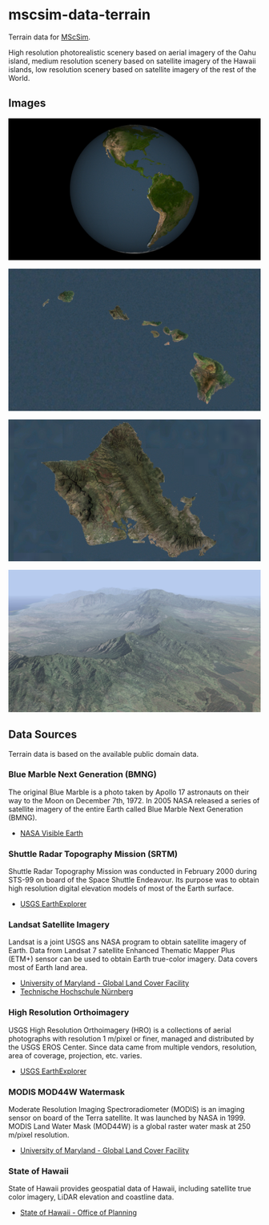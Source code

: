 # mscsim-data-terrain

Terrain data for [MScSim](https://github.com/marek-cel/mscsim).

High resolution photorealistic scenery based on aerial imagery of the Oahu island, medium resolution scenery based on satellite imagery of the Hawaii islands, low resolution scenery based on satellite imagery of the rest of the World.

## Images

![Screenshot 1](screenshot_01.jpg)

![Screenshot 2](screenshot_02.jpg)

![Screenshot 3](screenshot_03.jpg)

![Screenshot 4](screenshot_04.jpg)

## Data Sources

Terrain data is based on the available public domain data.

### Blue Marble Next Generation (BMNG)

The original Blue Marble is a photo taken by Apollo 17 astronauts on their way to the Moon on December 7th, 1972. In 2005 NASA released a series of satellite imagery of the entire Earth called Blue Marble Next Generation (BMNG).

* [NASA Visible Earth](https://visibleearth.nasa.gov)

### Shuttle Radar Topography Mission (SRTM)

Shuttle Radar Topography Mission was conducted in February 2000 during STS-99 on board of the Space Shuttle Endeavour. Its purpose was to obtain high resolution digital elevation models of most of the Earth surface.

* [USGS EarthExplorer](https://earthexplorer.usgs.gov)

### Landsat Satellite Imagery

Landsat is a joint USGS ans NASA program to obtain satellite imagery of Earth. Data from Landsat 7 satellite Enhanced Thematic Mapper Plus (ETM+) sensor can be used to obtain Earth true-color imagery. Data covers most of Earth land area.

* [University of Maryland - Global Land Cover Facility](http://glcf.umd.edu/data/landsat/)
* [Technische Hochschule Nürnberg](http://schorsch.efi.fh-nuernberg.de/data/terrain/Landsat/EarthSat/)

### High Resolution Orthoimagery

USGS High Resolution Orthoimagery (HRO) is a collections of aerial photographs with resolution 1 m/pixel or finer, managed and distributed by the USGS EROS Center. Since data came from multiple vendors, resolution, area of coverage, projection, etc. varies.

* [USGS EarthExplorer](https://earthexplorer.usgs.gov)

### MODIS MOD44W Watermask

Moderate Resolution Imaging Spectroradiometer (MODIS) is an imaging sensor on board of the Terra satellite. It was launched by NASA in 1999. MODIS Land Water Mask (MOD44W) is a global raster water mask at 250 m/pixel resolution.

* [University of Maryland - Global Land Cover Facility](http://glcf.umd.edu/data/watermask/)

### State of Hawaii

State of Hawaii provides geospatial data of Hawaii, including satellite true color imagery, LiDAR elevation and coastline data.

* [State of Hawaii - Office of Planning](planning.hawaii.gov/gis/download-gis-data/)
